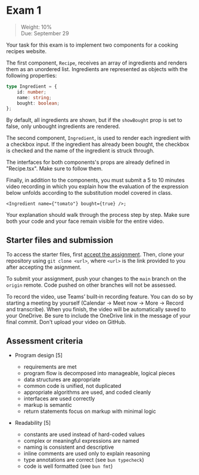 # Exam 1

> Weight: 10%\
> Due: September 29

Your task for this exam is to implement two components for a cooking
recipes website.

The first component, `Recipe`, receives an array of ingredients and
renders them as an unordered list. Ingredients are represented as
objects with the following properties:

```ts
type Ingredient = {
    id: number;
    name: string;
    bought: boolean;
};
```

By default, all ingredients are shown, but if the `showBought` prop is
set to false, only unbought ingredients are rendered.

The second component, `Ingredient`, is used to render each ingredient
with a checkbox input. If the ingredient has already been bought, the
checkbox is checked and the name of the ingredient is struck through.

The interfaces for both components's props are already defined in
"Recipe.tsx". Make sure to follow them.

Finally, in addition to the components, you must submit a 5 to 10
minutes video recording in which you explain how the evaluation of the
expression below unfolds according to the substitution model covered in
class.

```tsx
<Ingredient name={"tomato"} bought={true} />;
```

Your explanation should walk through the process step by step. Make sure
both your code and your face remain visible for the entire video.

## Starter files and submission

To access the starter files, first [accept the assignment][Classroom].
Then, clone your repository using `git clone <url>`, where `<url>` is
the link provided to you after accepting the asignment.

To submit your assignment, push your changes to the `main` branch on the
`origin` remote. Code pushed on other branches will not be assessed.

To record the video, use Teams’ built‑in recording feature. You can do
so by starting a meeting by yourself (Calendar → Meet now → More →
Record and transcribe). When you finish, the video will be automatically
saved to your OneDrive. Be sure to include the OneDrive link in the
message of your final commit. Don't upload your video on GitHub.

[Classroom]: https://classroom.github.com/a/pGrvmSzK

## Assessment criteria

- Program design [5]
  - requirements are met
  - program flow is decomposed into manageable, logical pieces
  - data structures are appropriate
  - common code is unified, not duplicated
  - appropriate algorithms are used, and coded cleanly
  - interfaces are used correctly
  - markup is semantic
  - return statements focus on markup with minimal logic

- Readability [5]
  - constants are used instead of hard-coded values
  - complex or meaningful expressions are named
  - naming is consistent and descriptive
  - inline comments are used only to explain reasoning
  - type annotations are correct (see `bun typecheck`)
  - code is well formatted (see `bun fmt`)
